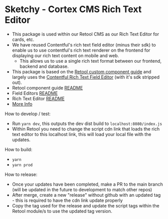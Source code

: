 # Sketchy - Cortex CMS Rich Text Editor

- This package is used within our Retool CMS as our Rich Text Editor for cards, etc.
- We have reused Contentful's rich text field editor (minus their sdk) to enable us to use contentful's rich text renderer on the frontend for displaying our rich text content on mobile and web. 
  - This allows us to use a single rich text format between our frontend, backend and database.
- This package is based on the [Retool custom component guide](https://github.com/tryretool/custom-component-guide) and largely uses the [Contentful Rich Text Field Editor](https://github.com/contentful/field-editors) (with it's sdk stripped out).
- Retool component guide [README](./Retool-README.md)
- Field Editors [README](./FieldEditors-README.md)
- Rich Text Editor [README](./RichText-README.md)
- [More Info](https://coda.io/d/Product-Project-Cortex_dhy-qH2Cem5/Retool-Learnings-Best-Practices_suL_Z#_lu7Mn)

How to develop / test:
- Run `yarn dev`, this outputs the dev dist build to `localhost:8080/index.js`
- Within Retool you need to change the script cdn link that loads the rich text editor to this localhost link, this will load your local file with the updates.

How to build:
- `yarn`
- `yarn prod`

How to release:
- Once your updates have been completed, make a PR to the main branch (will be updated in the future to development to match other repos)
- After merge, create a new "release" without github with an updated tag - this is required to have the cdn link update properly
- Copy the tag used for the release and update the script tags within the Retool module/s to use the updated tag version.
